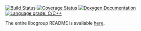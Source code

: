 [![Build Status](https://github.com/libcgroup/libcgroup/workflows/Continuous%20Integration/badge.svg?branch=main)](https://github.com/libcgroup/libcgroup/actions)
[![Coverage Status](https://coveralls.io/repos/github/libcgroup/libcgroup/badge.png)](https://coveralls.io/github/libcgroup/libcgroup)
[![Doxygen Documentation](https://img.shields.io/badge/Documentation-Doxygen-green.svg)](https://libcgroup.github.io/libcgroup/)
[![Language grade: C/C++](https://img.shields.io/lgtm/grade/cpp/g/libcgroup/libcgroup.svg?logo=lgtm&logoWidth=18)](https://lgtm.com/projects/g/libcgroup/libcgroup/context:cpp)

The entire libcgroup README is available [here](README).
